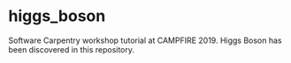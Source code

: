 # higgs_boson
Software Carpentry workshop tutorial at CAMPFIRE 2019. Higgs Boson has been discovered in this repository.
